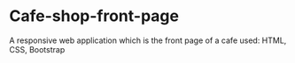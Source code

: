 # Cafe-shop-front-page
A responsive web application which is the front page of a cafe
used: HTML, CSS, Bootstrap
